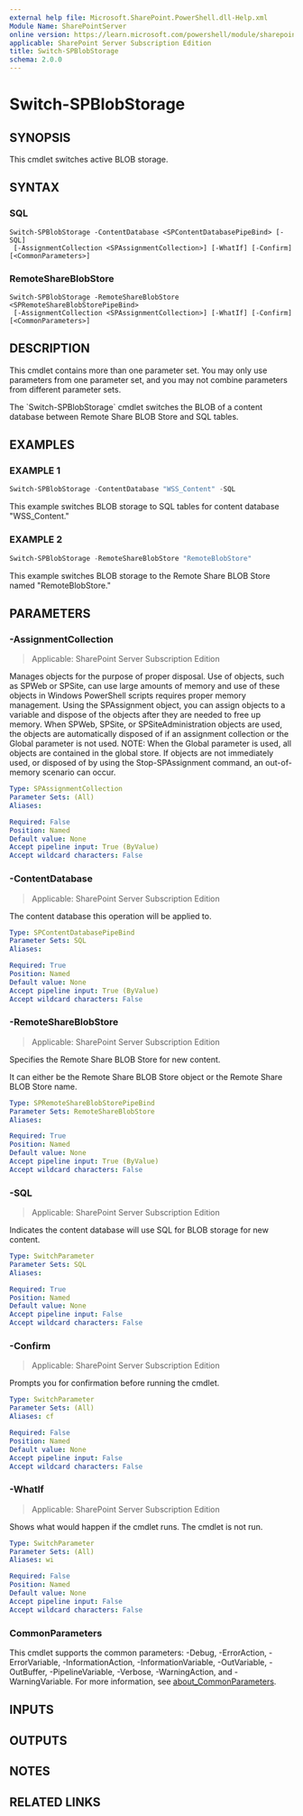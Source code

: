 ```yaml
---
external help file: Microsoft.SharePoint.PowerShell.dll-Help.xml
Module Name: SharePointServer
online version: https://learn.microsoft.com/powershell/module/sharepoint-server/switch-spblobstorage
applicable: SharePoint Server Subscription Edition
title: Switch-SPBlobStorage
schema: 2.0.0
---
```


# Switch-SPBlobStorage

## SYNOPSIS
This cmdlet switches active BLOB storage.

## SYNTAX

### SQL
```
Switch-SPBlobStorage -ContentDatabase <SPContentDatabasePipeBind> [-SQL]
 [-AssignmentCollection <SPAssignmentCollection>] [-WhatIf] [-Confirm] [<CommonParameters>]
```

### RemoteShareBlobStore
```
Switch-SPBlobStorage -RemoteShareBlobStore <SPRemoteShareBlobStorePipeBind>
 [-AssignmentCollection <SPAssignmentCollection>] [-WhatIf] [-Confirm] [<CommonParameters>]
```

## DESCRIPTION
This cmdlet contains more than one parameter set.
You may only use parameters from one parameter set, and you may not combine parameters from different parameter sets.

The \`Switch-SPBlobStorage\` cmdlet switches the BLOB of a content database between Remote Share BLOB Store and SQL tables.

## EXAMPLES

### EXAMPLE 1
```powershell
Switch-SPBlobStorage -ContentDatabase "WSS_Content" -SQL
```

This example switches BLOB storage to SQL tables for content database "WSS_Content."

### EXAMPLE 2
```powershell
Switch-SPBlobStorage -RemoteShareBlobStore "RemoteBlobStore"
```

This example switches BLOB storage to the Remote Share BLOB Store named "RemoteBlobStore."

## PARAMETERS

### -AssignmentCollection

> Applicable: SharePoint Server Subscription Edition

Manages objects for the purpose of proper disposal.
Use of objects, such as SPWeb or SPSite, can use large amounts of memory and use of these objects in Windows PowerShell scripts requires proper memory management.
Using the SPAssignment object, you can assign objects to a variable and dispose of the objects after they are needed to free up memory.
When SPWeb, SPSite, or SPSiteAdministration objects are used, the objects are automatically disposed of if an assignment collection or the Global parameter is not used.
NOTE: When the Global parameter is used, all objects are contained in the global store.
If objects are not immediately used, or disposed of by using the Stop-SPAssignment command, an out-of-memory scenario can occur.

```yaml
Type: SPAssignmentCollection
Parameter Sets: (All)
Aliases:

Required: False
Position: Named
Default value: None
Accept pipeline input: True (ByValue)
Accept wildcard characters: False
```

### -ContentDatabase

> Applicable: SharePoint Server Subscription Edition

The content database this operation will be applied to.

```yaml
Type: SPContentDatabasePipeBind
Parameter Sets: SQL
Aliases:

Required: True
Position: Named
Default value: None
Accept pipeline input: True (ByValue)
Accept wildcard characters: False
```

### -RemoteShareBlobStore

> Applicable: SharePoint Server Subscription Edition

Specifies the Remote Share BLOB Store for new content.

It can either be the Remote Share BLOB Store object or the Remote Share BLOB Store name.

```yaml
Type: SPRemoteShareBlobStorePipeBind
Parameter Sets: RemoteShareBlobStore
Aliases:

Required: True
Position: Named
Default value: None
Accept pipeline input: True (ByValue)
Accept wildcard characters: False
```

### -SQL

> Applicable: SharePoint Server Subscription Edition

Indicates the content database will use SQL for BLOB storage for new content.

```yaml
Type: SwitchParameter
Parameter Sets: SQL
Aliases:

Required: True
Position: Named
Default value: None
Accept pipeline input: False
Accept wildcard characters: False
```

### -Confirm

> Applicable: SharePoint Server Subscription Edition

Prompts you for confirmation before running the cmdlet.

```yaml
Type: SwitchParameter
Parameter Sets: (All)
Aliases: cf

Required: False
Position: Named
Default value: None
Accept pipeline input: False
Accept wildcard characters: False
```

### -WhatIf

> Applicable: SharePoint Server Subscription Edition

Shows what would happen if the cmdlet runs.
The cmdlet is not run.

```yaml
Type: SwitchParameter
Parameter Sets: (All)
Aliases: wi

Required: False
Position: Named
Default value: None
Accept pipeline input: False
Accept wildcard characters: False
```

### CommonParameters
This cmdlet supports the common parameters: -Debug, -ErrorAction, -ErrorVariable, -InformationAction, -InformationVariable, -OutVariable, -OutBuffer, -PipelineVariable, -Verbose, -WarningAction, and -WarningVariable. For more information, see [about_CommonParameters](https://go.microsoft.com/fwlink/?LinkID=113216).

## INPUTS

## OUTPUTS

## NOTES

## RELATED LINKS
